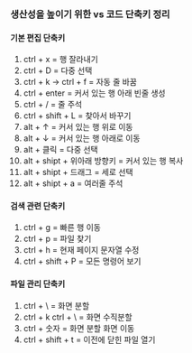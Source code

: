 ### 생산성을 높이기 위한 vs 코드 단축키 정리 


#### 기본 편집 단축키

1. ctrl + x = 행 잘라내기 
2. ctrl + D = 다중 선택
3. ctrl + k -> ctrl + f = 자동 줄 바꿈
4. ctrl + enter = 커서 있는 행 아래 빈줄 생성
5. ctrl + / = 줄 주석
6. ctrl + shift + L = 찾아서 바꾸기 
7. alt + ↑ = 커서 있는 행 위로 이동
8. alt + ↓ = 커서 있는 행 아래로 이동
9. alt + 클릭 = 다중 선택
10. alt + shipt + 위아래 방향키 = 커서 있는 행 복사
11. alt + shipt + 드래그 = 세로 선택
12. alt + shipt + a = 여러줄 주석

#### 검색 관련 단축키

1. ctrl + g = 빠른 행 이동
2. ctrl + p = 파일 찾기 
3. ctrl + h = 현재 페이지 문자열 수정
4. ctrl + shift + P = 모든 명령어 보기


#### 파일 관리 단축키 

1. ctrl + \ = 화면 분할
2. ctrl + k ctrl + \ = 화면 수직분할
3. ctrl + 숫자 = 화면 분할 화면 이동
4. ctrl + shift + t = 이전에 닫힌 파일 열기 